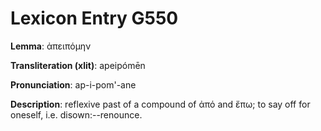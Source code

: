 # Lexicon Entry G550

**Lemma**: ἀπειπόμην

**Transliteration (xlit)**: apeipómēn

**Pronunciation**: ap-i-pom'-ane

**Description**:
reflexive past of a compound of ἀπό and ἔπω; to say off for oneself, i.e. disown:--renounce.
